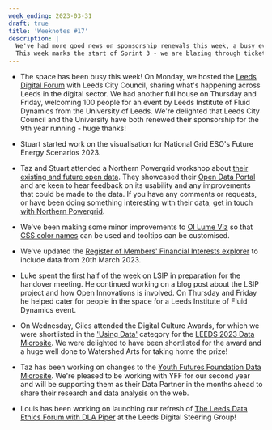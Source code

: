 ```yaml
---
week_ending: 2023-03-31
draft: true
title: 'Weeknotes #17'
description: |
  We've had more good news on sponsorship renewals this week, a busy events space and wrapping up our LSIP project.
  This week marks the start of Sprint 3 - we are blazing through tickets and continually refining our process.
---
```


* The space has been busy this week! On Monday, we hosted the [Leeds Digital Forum](https://twitter.com/eveyroo/status/1640343750982393859?s=20) with Leeds City Council, sharing what's happening across Leeds in the digital sector. We had another full house on Thursday and Friday, welcoming 100 people for an event by Leeds Institute of Fluid Dynamics from the University of Leeds. We're delighted that Leeds City Council and the University have both renewed their sponsorship for the 9th year running - huge thanks! 

* Stuart started work on the visualisation for National Grid ESO's Future Energy Scenarios 2023.

* Taz and Stuart attended a Northern Powergrid workshop about [their existing and future open data](https://www.northernpowergrid.com/network-data). They showcased their [Open Data Portal](https://northernpowergrid.opendatasoft.com/pages/home/) and are keen to hear feedback on its usability and any improvements that could be made to the data. If you have any comments or requests, or have been doing something interesting with their data, [get in touch with Northern Powergrid](https://northernpowergrid.opendatasoft.com/pages/contactform/). 

* We've been making some minor improvements to [OI Lume Viz](https://open-innovations.github.io/oi-lume-charts/samples/) so that [CSS color names](https://www.tutorialrepublic.com/css-reference/css-color-names.php) can be used and tooltips can be customised.

* We've updated the [Register of Members' Financial Interests explorer](https://open-innovations.org/projects/RMFI/) to include data from 20th March 2023.

* Luke spent the first half of the week on LSIP in preparation for the handover meeting. He continued working on a blog post about the LSIP project and how Open Innovations is involved. On Thursday and Friday he helped cater for people in the space for a Leeds Institute of Fluid Dynamics event. 

* On Wednesday, Giles attended the Digital Culture Awards, for which we were shortlisted in the ['Using Data'](https://digitalculturenetwork.org.uk/awards/2023-using-data/) category for the [LEEDS 2023 Data Microsite](https://data.leeds2023.co.uk/). We were delighted to have been shortlisted for the award and a huge well done to Watershed Arts for taking home the prize!

* Taz has been working on changes to the [Youth Futures Foundation Data Microsite](https://data.youthfuturesfoundation.org/). We're pleased to be working with YFF for our second year and will be supporting them as their Data Partner in the months ahead to share their research and data analysis on the web.

* Louis has been working on launching our refresh of [The Leeds Data Ethics Forum with DLA Piper](https://www.eventbrite.co.uk/e/leeds-data-ethics-forum-hosted-by-open-innovations-and-dla-piper-tickets-596697938597) at the Leeds Digital Steering Group!